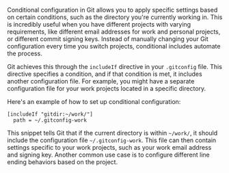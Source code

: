 Conditional configuration in Git allows you to apply specific settings based on certain conditions, such as the directory you're currently working in. This is incredibly useful when you have different projects with varying requirements, like different email addresses for work and personal projects, or different commit signing keys. Instead of manually changing your Git configuration every time you switch projects, conditional includes automate the process.

Git achieves this through the `includeIf` directive in your `.gitconfig` file. This directive specifies a condition, and if that condition is met, it includes another configuration file. For example, you might have a separate configuration file for your work projects located in a specific directory.

Here's an example of how to set up conditional configuration:

```
[includeIf "gitdir:~/work/"]
  path = ~/.gitconfig-work
```

This snippet tells Git that if the current directory is within `~/work/`, it should include the configuration file `~/.gitconfig-work`. This file can then contain settings specific to your work projects, such as your work email address and signing key. Another common use case is to configure different line ending behaviors based on the project.